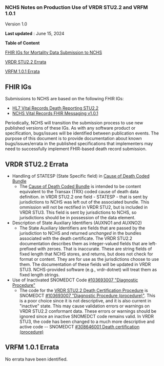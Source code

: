 ### NCHS Notes on Production Use of VRDR STU2.2 and VRFM 1.0.1

Version 1.0

**Last updated** : June 15, 2024

**Table of Content**

[FHIR IGs for Mortality Data Submission to NCHS](#fhir-igs)

[VRDR STU2.2 Errata](#vrdr-stu22-errata)

[VRFM 1.0.1 Errata](#vrfm-101-errata)

## FHIR IGs
Submissions to NCHS are based on the following FHIR IGs:
* [HL7 Vital Records Death Reporting STU2.2](https://hl7.org/fhir/us/vrdr/STU2.2/)
* [NCHS Vital Records FHIR Messaging v1.0.1](https://nightingaleproject.github.io/vital_records_fhir_messaging_ig/v1.0.1/index.html)

Periodically, NCHS will transition the submission process to use new published versions of these IGs.
As with any software product or specification, bugs/issues will be identified between publication events.
The purpose of this document is to provide documentation about known bugs/issues/errata in the published specifications that implementers may need to successfully implement FHIR-based death record submission.

## VRDR STU2.2 Errata
* Handling of STATESP (State Specific field) in [Cause of Death Coded Bundle](https://hl7.org/fhir/us/vrdr/STU2.2/StructureDefinition-vrdr-cause-of-death-coded-bundle.html)
  * The [Cause of Death Coded Bundle](https://hl7.org/fhir/us/vrdr/STU2.2/StructureDefinition-vrdr-cause-of-death-coded-bundle.html) is intended to be content equivalent to the Transax (TRX) coded cause of death data definition.   in VRDR STU2.2 one field - STATESP - that is sent by jurisdictions to NCHS was left out of the associated bundle.   This ommission will not be rectified in VRDR STU2, but is included in VRDR STU3.  This field is sent by jurisdictions to NCHS, so jurisdictions should be in possession of the data element.  
* Description of State Auxiliary Identifiers (AUXNO1 and AUXNO2)
  * The State Auxiliary Identifiers are fields that are passed by the jurisdiction to NCHS and returned *unchanged* in the bundles associated with the death certificate.   The VRDR STU2.2 documentation describes them as integer-valued fields that are left-prefixed with zeroes.   That is inaccurate.   These are string fields of fixed length that NCHS stores, and returns, but does not check for format or content.   They are for use as the jurisdictions choose to use them.   The documentation of these fields will be updated in VRDR STU3.   NCHS-provided software (e.g., vrdr-dotnet) will treat them as fixed length strings.
* Use of Inactivated SNOMEDCT Code [#103693007 "Diagnostic Procedure"](https://browser.ihtsdotools.org/?perspective=full&conceptId1=103693007&edition=MAIN/2024-06-01&release=&languages=en)
  * The code for the [VRDR STU2.2 Death Certification Procedure](https://hl7.org/fhir/us/vrdr/STU2.2/StructureDefinition-vrdr-death-certification.html) is SNOMEDCT [#103693007 "Diagnostic Procedure (procedure)"](https://browser.ihtsdotools.org/?perspective=full&conceptId1=103693007&edition=MAIN/2024-06-01&release=&languages=en).  This is a poor choice since it is not descriptive, and it is also current in "inactive" state.  This may cause validation errors or warnings on VRDR STU2.2 conformant data.   These errors or warnings should be ignored since an inactive SNOMEDCT code remains valid.   In VRDR STU3, the code has been changed to a much more descriptive and active code -- SNOMEDCT [#308646001 Death certification (procedure)](https://browser.ihtsdotools.org/?perspective=full&conceptId1=308646001&edition=MAIN/2024-06-01&release=&languages=en.)

## VRFM 1.0.1 Errata
No errata have been identified.


